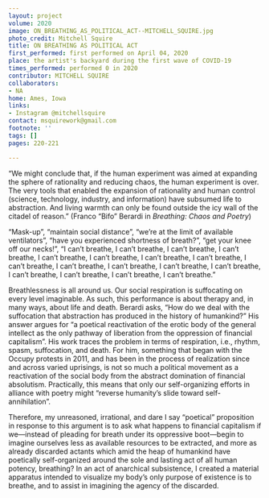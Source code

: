 ```yaml
---
layout: project
volume: 2020
image: ON_BREATHING_AS_POLITICAL_ACT--MITCHELL_SQUIRE.jpg
photo_credit: Mitchell Squire
title: ON BREATHING AS POLITICAL ACT
first_performed: first performed on April 04, 2020
place: the artist's backyard during the first wave of COVID-19
times_performed: performed 0 in 2020
contributor: MITCHELL SQUIRE
collaborators:
- NA
home: Ames, Iowa
links:
- Instagram @mitchellsquire
contact: msquirework@gmail.com
footnote: ''
tags: []
pages: 220-221

---
```


“We might conclude that, if the human experiment was aimed at expanding the sphere of rationality and reducing chaos, the human experiment is over. The very tools that enabled the expansion of rationality and human control (science, technology, industry, and information) have subsumed life to abstraction. And living warmth can only be found outside the icy wall of the citadel of reason.” (Franco “Bifo” Berardi in *Breathing: Chaos and Poetry*)

“Mask-up”, “maintain social distance”, “we’re at the limit of available ventilators”, “have you experienced shortness of breath?”, “get your knee off our necks!”, “I can’t breathe, I can’t breathe, I can’t breathe, I can’t breathe, I can’t breathe, I can’t breathe, I can’t breathe, I can’t breathe, I can’t breathe, I can’t breathe, I can’t breathe, I can’t breathe, I can’t breathe, I can’t breathe, I can’t breathe, I can’t breathe, I can’t breathe.”

Breathlessness is all around us. Our social respiration is suffocating on every level imaginable. As such, this performance is about therapy and, in many ways, about life and death. Berardi asks, “How do we deal with the suffocation that abstraction has produced in the history of humankind?” His answer argues for “a poetical reactivation of the erotic body of the general intellect as the only pathway of liberation from the oppression of financial capitalism”. His work traces the problem in terms of respiration, i.e., rhythm, spasm, suffocation, and death. For him, something that began with the Occupy protests in 2011, and has been in the process of realization since and across varied uprisings, is not so much a political movement as a reactivation of the social body from the abstract domination of financial absolutism. Practically, this means that only our self-organizing efforts in alliance with poetry might “reverse humanity’s slide toward self-annihilation”. 

Therefore, my unreasoned, irrational, and dare I say “poetical” proposition in response to this argument is to ask what happens to financial capitalism if we—instead of pleading for breath under its oppressive boot—begin to imagine ourselves less as available resources to be extracted, and more as already discarded actants which amid the heap of humankind have poetically self-organized around the sole and lasting act of all human potency, breathing? In an act of anarchical subsistence, I created a material apparatus intended to visualize my body’s only purpose of existence is to breathe, and to assist in imagining the agency of the discarded.
